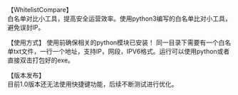 【WhitelistCompare】  
   白名单对比小工具，提高安全运营效率。使用python3编写的白名单比对小工具，避免误封IP。

【使用方式】
  使用前确保相关的python模块已安装！
  同一目录下需要有一个白名单txt文件，一行一个地址，支持IP，网段，IPV6格式。运行可以使用python或者直接双击打包好的exe。  
  
【版本发布】  
  目前1.0版本还无法使用快捷键功能，后续不断测试进行优化。  
